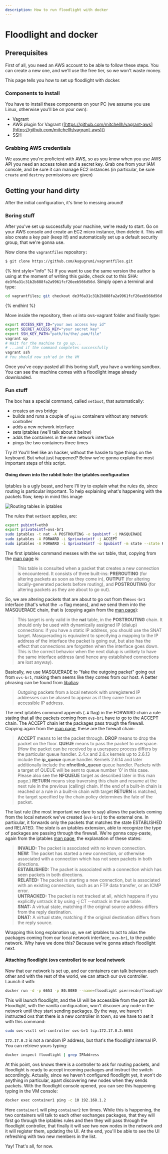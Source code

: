 ```yaml
---
description: How to run floodlight with docker
---
```


# Floodlight and docker

## Prerequisites

First of all, you need an AWS account to be able to follow these steps. You can create a new one, and we'll use the free tier, so we won't waste money.

This page tells you how to set up floodlight with docker.

### Components to install

You have to install these components on your PC \(we assume you use Linux, otherwise you'll be on your own\):

* Vagrant
* AWS plugin for Vagrant \([https://github.com/mitchellh/vagrant-aws](https://github.com/mitchellh/vagrant-aws)\)
* SSH

### Grabbing AWS credentials

We assume you're proficient with AWS, so as you know when you use AWS API you need an access token and a secret key. Grab one from your IAM console, and be sure it can manage EC2 instances \(in particular, be sure `create` and `destroy` permissions are given\)

## Getting your hand dirty

After the initial configuration, it's time to messing around!

### Boring stuff

After you've set up successfully your machine, we're ready to start. Go on your AWS console and create an EC2 micro instance, then delete it. This will also create a key pair \(keep it!\) and automatically set up a default security group, that we're gonna use.

Now clone the `vagrantfiles` repository`:`

```bash
$ git clone https://github.com/Augugrumi/vagrantfiles.git
```

{% hint style="info" %}
If you want to use the same version the author is using at the moment of writing this guide, check out to this SHA: `de3f6a31c31b2b888fa2a9961fcf26eeb566d56d`. Simply open a terminal and type:

```bash
cd vagrantfiles; git checkout de3f6a31c31b2b888fa2a9961fcf26eeb566d56d
```
{% endhint %}

Move inside the repository, then `cd` into ovs-vagrant folder and finally type:

```bash
export ACCESS_KEY_ID="your aws access key id"
export SECRET_ACCESS_KEY="your secret key"
export SSH_KEY_PATH="path/to/the/.pam/file"
vagrant up
# Wait for the machine to go up...
# ...and if the command completes successfully
vagrant ssh
# You should now ssh'ed in the VM
```

Once you've copy-pasted all this boring stuff, you have a working sandbox. You can see the machine comes with a floodlight image already downloaded.

### Fun stuff

The box has a special command, called `netboot`, that automatically:

* creates an ovs bridge
* builds and runs a couple of `nginx` containers without any network controller
* adds a new network interface
* sets iptables \(we'll talk about it below\)
* adds the containers in the new network interface
* pings the two containers three times

Try it! You'll feel like an hacker, without the hassle to type things on the keyboard. But what just happened? Below we're gonna explain the most important steps of this script.

#### Going down into the rabbit hole: the iptables configuration

Iptables is a ugly beast, and here I'll try to explain what the rules do, since routing is particular important. To help explaining what's happening with the packets flow, keep in mind this image 

![Routing tables in iptables](.gitbook/assets/image.png)

The rules that `netboot` applies, are:

```bash
export pubintf=eth0
export privateintf=ovs-br1
sudo iptables -t nat -A POSTROUTING -o $pubintf -j MASQUERADE
sudo iptables -A FORWARD -i $privateintf -j ACCEPT
sudo iptables -A FORWARD -i $privateintf -o $pubintf -m state --state RELATED,ESTABLISHED -j ACCEPT
```

The first iptables command messes with the `nat` table, that, copying from the [man page](http://ipset.netfilter.org/iptables.man.html) is:

> This table is consulted when a packet that creates a new connection is encountered. It consists of three built-ins: **PREROUTING** \(for altering packets as soon as they come in\), **OUTPUT** \(for altering locally-generated packets before routing\), and **POSTROUTING** \(for altering packets as they are about to go out\).

So, we are altering packets that are about to go out from the`ovs-br1` interface \(that's what the `-o` flag means\), and we send them into the MASQUERADE chain, that is \(copying again from the [man page](http://ipset.netfilter.org/iptables-extensions.man.html)\):

> This target is only valid in the **nat** table, in the **POSTROUTING** chain. It should only be used with dynamically assigned IP \(dialup\) connections: if you have a static IP address, you should use the SNAT target. Masquerading is equivalent to specifying a mapping to the IP address of the interface the packet is going out, but also has the effect that connections are forgotten when the interface goes down. This is the correct behavior when the next dialup is unlikely to have the same interface address \(and hence any established connections are lost anyway\).

Basically, we use MASQUERADE to "fake the outgoing packet" going out from `ovs-br1`, making them seems like they comes from our host. A better phrasing can be found from [libalias](https://gsp.com/cgi-bin/man.cgi?section=3&topic=libalias):

> Outgoing packets from a local network with unregistered IP addresses can be aliased to appear as if they came from an accessible IP address.

The next iptables command appends \(`-A` flag\) in the FORWARD chain a rule stating that all the packets coming from `ovs-br1` have to go to the ACCEPT chain. The ACCEPT chain let the packages pass trough the firewall. Copying again from the [man page](http://ipset.netfilter.org/iptables.man.html), these are the firewall chain:

> **ACCEPT** means to let the packet through. **DROP** means to drop the packet on the floor. **QUEUE** means to pass the packet to userspace. \(How the packet can be received by a userspace process differs by the particular queue handler. 2.4.x and 2.6.x kernels up to 2.6.13 include the **ip\_queue** queue handler. Kernels 2.6.14 and later additionally include the **nfnetlink\_queue** queue handler. Packets with a target of QUEUE will be sent to queue number '0' in this case. Please also see the **NFQUEUE** target as described later in this man page.\) **RETURN** means stop traversing this chain and resume at the next rule in the previous \(calling\) chain. If the end of a built-in chain is reached or a rule in a built-in chain with target **RETURN** is matched, the target specified by the chain policy determines the fate of the packet.

The last rule \(the most important we dare to say\) allows the packets coming from the local network we've created \(`ovs-br1`\) to the external one. In particular, it forwards only the packets that matches the state ESTABLISHED and RELATED. The _state_ is an iptables extension, able to recognize the type of packages are passing through the firewall. We're gonna copy-paste, again from the iptables [man page](http://ipset.netfilter.org/iptables-extensions.man.html), the explanation of these states:

> **INVALID:** The packet is associated with no known connection.  
> **NEW:** The packet has started a new connection, or otherwise associated with a connection which has not seen packets in both directions.  
> **ESTABLISHED:** The packet is associated with a connection which has seen packets in both directions.  
> **RELATED:** The packet is starting a new connection, but is associated with an existing connection, such as an FTP data transfer, or an ICMP error.  
> **UNTRACKED:** The packet is not tracked at all, which happens if you explicitly untrack it by using -j CT --notrack in the raw table.  
> **SNAT:** A virtual state, matching if the original source address differs from the reply destination.  
> **DNAT:** A virtual state, matching if the original destination differs from the reply source.

Wrapping this long explanation up, we set iptables to act to alias the packages coming from our local network interface, `ovs-br1`, to the public network. Why have we done this? Because we're gonna attach floodlight next.

#### Attaching floodlight \(ovs controller\) to our local network

Now that our network is set up, and our containers can talk between each other and with the rest of the world, we can attach our ovs controller. Launch it with:

```bash
docker run -d -p 6653 -p 80:8080 --name=floodlight pierrecdn/floodlight
```

This will launch floodlight, and the UI will be accessible from the port 80. Floodlight, with the vanilla configuration, won't discover any node in the network until they start sending packages. By the way, we haven't instructed ovs that there is a new controller in town, so we have to set it with this command:

```bash
sudo ovs-vsctl set-controller ovs-br1 tcp:172.17.0.2:6653
```

`172.17.0.2` is not a random IP address, but that's the floodlight internal IP. You can retrieve yours typing:

```bash
docker inspect floodlight | grep IPAddress
```

At this point, ovs knows there is a controller to ask for routing packets, and floodlight is ready to accept incoming packages and instruct the switch accordingly. Actually, since we haven't configured floodlight yet, it won't do anything in particular, apart discovering new nodes when they sends packets. With the floodlight console opened, you can see this happening typing in the VM console:

```bash
docker exec container1 ping -c 10 192.168.1.2
```

Here `container1` will ping `container2` ten times. While this is happening, the two containers will talk to each other exchanges packages, that they will first go through the iptables rules and then they will pass through the floodlight controller, that finally it will see two new nodes in the network and it will register them, updating the UI. At the end, you'll be able to see the UI refreshing with two new members in the list.

Yay! That's all, for now.

